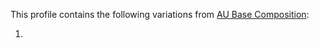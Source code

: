 This profile contains the following variations from [AU Base Composition](http://hl7.org.au/fhir/StructureDefinition/au-composition.html):

1.

